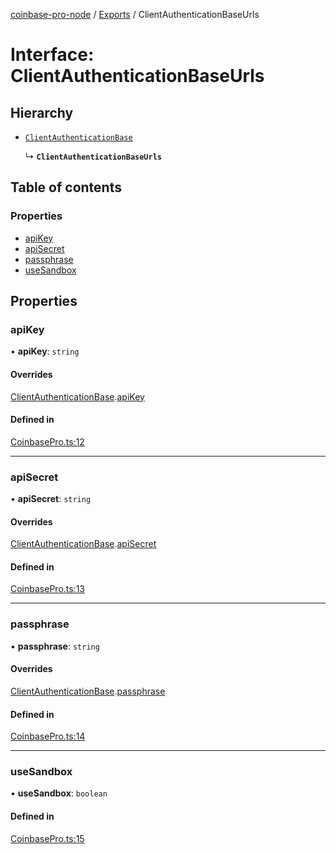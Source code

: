 [coinbase-pro-node](../README.md) / [Exports](../modules.md) / ClientAuthenticationBaseUrls

# Interface: ClientAuthenticationBaseUrls

## Hierarchy

- [`ClientAuthenticationBase`](ClientAuthenticationBase.md)

  ↳ **`ClientAuthenticationBaseUrls`**

## Table of contents

### Properties

- [apiKey](ClientAuthenticationBaseUrls.md#apikey)
- [apiSecret](ClientAuthenticationBaseUrls.md#apisecret)
- [passphrase](ClientAuthenticationBaseUrls.md#passphrase)
- [useSandbox](ClientAuthenticationBaseUrls.md#usesandbox)

## Properties

### apiKey

• **apiKey**: `string`

#### Overrides

[ClientAuthenticationBase](ClientAuthenticationBase.md).[apiKey](ClientAuthenticationBase.md#apikey)

#### Defined in

[CoinbasePro.ts:12](https://github.com/bennycode/coinbase-pro-node/blob/15253ed/src/CoinbasePro.ts#L12)

---

### apiSecret

• **apiSecret**: `string`

#### Overrides

[ClientAuthenticationBase](ClientAuthenticationBase.md).[apiSecret](ClientAuthenticationBase.md#apisecret)

#### Defined in

[CoinbasePro.ts:13](https://github.com/bennycode/coinbase-pro-node/blob/15253ed/src/CoinbasePro.ts#L13)

---

### passphrase

• **passphrase**: `string`

#### Overrides

[ClientAuthenticationBase](ClientAuthenticationBase.md).[passphrase](ClientAuthenticationBase.md#passphrase)

#### Defined in

[CoinbasePro.ts:14](https://github.com/bennycode/coinbase-pro-node/blob/15253ed/src/CoinbasePro.ts#L14)

---

### useSandbox

• **useSandbox**: `boolean`

#### Defined in

[CoinbasePro.ts:15](https://github.com/bennycode/coinbase-pro-node/blob/15253ed/src/CoinbasePro.ts#L15)
